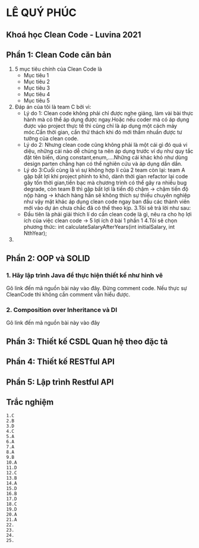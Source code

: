# LÊ QUÝ PHÚC
## Khoá học Clean Code - Luvina 2021


## Phần 1: Clean Code căn bản
1. 5 mục tiêu chính của Clean Code là
   - Mục tiêu 1
   - Mục tiêu 2
   - Mục tiêu 3
   - Mục tiêu 4
   - Mục tiêu 5
2. Đáp án của tôi là team C bởi vì:
   - Lý do 1: Clean code không phải chỉ được nghe giảng, làm vài bài thực hành mà có thể áp dụng được ngay.Hoặc nếu coder mà có áp dụng được vào project thực tế thì cũng chỉ là áp dụng một cách máy móc.Cần thời gian, cần thử thách khi đó mới thấm nhuần được tư tưởng của clean code.
   - Lý do 2: Nhưng clean code cũng không phải là một cái gì đó quá vi diệu, những cái nào dễ chúng ta nên áp dụng trước ví dụ như quy tắc đặt tên biến, dùng constant,enum,....Những cái khác khó như dùng design parten chẳng hạn có thể nghiên cứu và áp dụng dần dần.
   - Lý do 3:Cuối cùng là vì sự không hợp lí của 2 team còn lại: team A gặp bất lợi khi project phình to khó, dành thời gian refactor lại code gây tốn thời gian,tiền bạc mà chương trình có thể gây ra nhiều bug degrade, còn team B thì gặp bất lợi là tiến độ chậm -> chậm tiến độ nộp hàng -> khách hàng hẳn sẽ không thích sự thiếu chuyên nghiệp như vậy mặt khác áp dụng clean code ngay ban đầu các thành viên mới vào dự án chưa chắc đã có thể theo kịp.
3.Tôi sẽ trả lời như sau: 
   - Đầu tiên là phải giải thích lí do cần clean code là gì, nêu ra cho họ lợi ích của việc clean code -> 5 lợi ích ở bài 1 phần 1
4.Tôi sẽ chọn phương thức: int calculateSalaryAfterYears(int initialSalary, int NthYear);
5.

## Phần 2: OOP và SOLID
### 1. Hãy lập trình Java để thực hiện thiết kế như hình vẽ
Gõ link đến mã nguồn bài này vào đây. Đừng comment code. Nếu thực sự CleanCode thì không cần comment vẫn hiểu được.

### 2. Composition over Inheritance và DI
Gõ link đến mã nguồn bài này vào đây


## Phần 3: Thiết kế CSDL Quan hệ theo đặc tả

## Phần 4: Thiết kế RESTful API

## Phần 5: Lập trình Restful API

## Trắc nghiệm
    1.C
    2.B
    3.D
    4.C
    5.A
    6.A
    7.A
    8.A
    9.B
    10.A
    11.D
    12.C
    13.B
    14.A
    15.D
    16.B
    17.D
    18.C
    19.D
    20.A
    21.A
    22.
    23.
    24.
    25.
